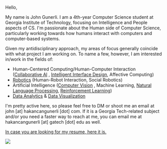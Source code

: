 Hello,

My name is John Gunerli. I am a 4th-year Computer Science student at Georgia Institute of Technology, focusing on Intelligence and People aspects of CS. I'm passionate about the Human side of Computer Science, particularly working towards how humans interact with computers and computer-based systems.

Given my antidisciplinary approach, my areas of focus generally coincide with what project I am working on. To name a few, however, I am interested in/work in the fields of:

- Human-Centered Computing/Human-Computer Interaction ([Collaborative AI](https://github.com/search?q=owner%3Ahakancangunerli+owner%3Ajohngunerli+topic%3Acollaborative-ai&type=repositories) , [Intelligent Interface Design](https://github.com/search?q=owner%3Ahakancangunerli+owner%3Ajohngunerli+topic%3Aanalytics&type=repositories), Affective Computing)
- [Robotics](https://github.com/search?q=user%3Ajohngunerli+user%3Ahakancangunerli+topic%3Arobotics&type=repositories&ref=advsearch) (Human-Robot Interaction, Social Robotics)
- Artificial Intelligence ([Computer Vision](https://github.com/search?q=user%3Ajohngunerli+user%3Ahakancangunerli+topic%3Acomputer-vision&type=repositories&ref=advsearch) , Machine Learning, [Natural Language Processing](https://github.com/search?q=user%3Ajohngunerli+user%3Ahakancangunerli+topic%3Anlp&type=repositories&ref=advsearch), [Reinforcement Learning](https://github.com/search?q=user%3Ajohngunerli+user%3Ahakancangunerli+topic%3Areinforcement-learning&type=repositories&ref=advsearch))
- [Data Analytics](https://github.com/search?q=owner%3Ahakancangunerli+owner%3Ajohngunerli+topic%3Aanalytics&type=repositories) & [Data Visualization](https://github.com/search?q=owner%3Ahakancangunerli+owner%3Ajohngunerli+topic%3Adata-visualization&type=repositories)






I'm pretty active here, so please feel free to DM or shoot me an email at john [at] hakancangunerli [dot] com. If it is a Georgia Tech-related subject and/or you need a faster way to reach at me, you can email me at hakancangunerli [at] gatech [dot] edu as well.

[In case you are looking for my resume, here it is.](https://github.com/johngunerli/resume/blob/master/resume.pdf)

![](https://github-readme-stats.vercel.app/api/top-langs/?username=hakancangunerli&layout=compact&hide=tex,html,shell,CSS,Ruby,Makefile,EmberScript,MATLAB,C,Jupyter%20Notebook&langs_count=6&exclude_repo=2015-csharp,gt_code,gsu_code,uga_code,uga_robotics)
